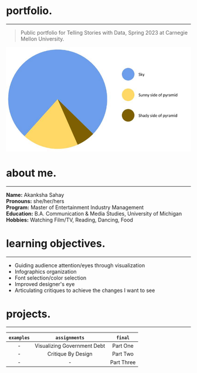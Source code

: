 # portfolio.
---
> Public portfolio for Telling Stories with Data, Spring 2023 at Carnegie Mellon University.

![Pyramid Data Visualization](pyramid.jpg)

# about me.
---
**Name:** Akanksha Sahay  
**Pronouns:** she/her/hers  
**Program:** Master of Entertainment Industry Management   
**Education:** B.A. Communication & Media Studies, University of Michigan  
**Hobbies:** Watching Film/TV, Reading, Dancing, Food  

# learning objectives.
---
- Guiding audience attention/eyes through visualization
- Infographics organization
- Font selection/color selection
- Improved designer's eye
- Articulating critiques to achieve the changes I want to see

# projects.
---
| `examples` | `assignments` | `final` |
| :---: | :---: | :---: |
| - | Visualizing Government Debt | Part One |
| - | Critique By Design | Part Two |
| - | - | Part Three |
